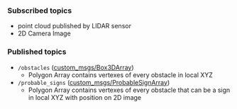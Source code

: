 ### Subscribed topics
  - point cloud published by LIDAR sensor
  - 2D Camera Image
### Published topics
- `/obstacles` ([custom_msgs/Box3DArray](./../../Shared/custom_msgs/msg/Box3DArray.msg))
  - Polygon Array contains vertexes of every obstacle in local XYZ
- `/probable_signs` ([custom_msgs/ProbableSignArray](./../../Shared/custom_msgs/msg/ProbableSignArray.msg))
  - Polygon Array contains vertexes of every obstacle that can be a sign in local XYZ with position on 2D image
